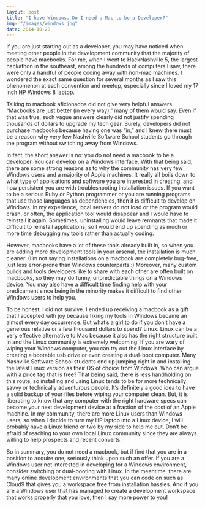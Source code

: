 ```yaml
---
layout: post
title: "I have Windows. Do I need a Mac to be a Developer?"
img: "/images/windows.jpg"
date: 2014-10-28
---
```


If you are just starting out as a developer, you may have noticed when meeting other people in the development community that the majority of people have macbooks. For me, when I went to HackNashville 5, the largest hackathon in the southeast, among the hundreds of computers I saw, there were only a handful of people coding away with non-mac machines. I wondered the exact same question for several months as I saw this phenomenon at each convention and meetup, especially since I loved my 17 inch HP Windows 8 laptop.

Talking to macbook aficionados did not give very helpful answers. “Macbooks are just better (in every way),” many of them would say. Even if that was true, such vague answers clearly did not justify spending thousands of dollars to upgrade my tech gear. Surely, developers did not purchase macbooks because having one was “in,” and I knew there must be a reason why very few Nashville Software School students go through the program without switching away from Windows.

In fact, the short answer is no: you do not need a macbook to be a developer. You can develop on a Windows interface. With that being said, there are some strong reasons as to why the community has very few Windows users and a majority of Apple machines. It really all boils down to what type of applications and software you are interested in creating, and how persistent you are with troubleshooting installation issues. If you want to be a serious Ruby or Python programmer or you are running programs that use those languages as dependencies, then it is difficult to develop on Windows. In my experience, local servers do not load or the program would crash, or often, the application tool would disappear and I would have to reinstall it again. Sometimes, uninstalling would leave remnants that made it difficult to reinstall applications, so I would end up spending as much or more time debugging my tools rather than actually coding.

However, macbooks have a lot of these tools already built in, so when you are adding more development tools in your arsenal, the installation is much cleaner. (I’m not saying installations on a macbook are completely bug-free, just less error-prone than Windows counterparts :) Moreover, many custom builds and tools developers like to share with each other are often built on macbooks, so they may do funny, unpredictable things on a Windows device. You may also have a difficult time finding help with your predicament since being in the minority makes it difficult to find other Windows users to help you.

To be honest, I did not survive. I ended up receiving a macbook as a gift that I accepted with joy because fixing my tools in Windows became an almost every day occurrence. But what’s a girl to do if you don’t have a generous relative or a few thousand dollars to spend? Linux. Linux can be a very effective alternative to Mac because it also has the right structure built in and the Linux community is extremely welcoming. If you are wary of wiping your Windows computer, you can try out the Linux interface by creating a bootable usb drive or even creating a dual-boot computer. Many Nashville Software School students end up jumping right in and installing the latest Linux version as their OS of choice from Windows. Who can argue with a price tag that is free? That being said, there is less handholding on this route, so installing and using Linux tends to be for more technically savvy or technically adventurous people. It’s definitely a good idea to have a solid backup of your files before wiping your computer clean. But, it is liberating to know that any computer with the right hardware specs can become your next development device at a fraction of the cost of an Apple machine. In my community, there are more Linux users than Windows users, so when I decide to turn my HP laptop into a Linux device, I will probably have a Linux friend or two by my side to help me out. Don’t be afraid of reaching to your own local Linux community since they are always willing to help prospects and recent converts.

So in summary, you do not need a macbook, but if find that you are in a position to acquire one, seriously think upon such an offer. If you are a Windows user not interested in developing for a Windows environment, consider switching or dual-booting with Linux. In the meantime, there are many online development environments that you can code on such as Cloud9 that gives you a workspace free from installation hassles. And if you are a Windows user that has managed to create a development workspace that works properly that you love, then I say more power to you!
